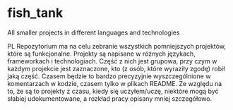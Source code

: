 # fish_tank
All smaller projects in different languages and technologies

PL
Repozytorium ma na celu zebranie wszystkich pomniejszych projektów, 
które są funkcjonalne. Projekty są napisane w różnych językach, frameworkach
i technologiach. Część z nich jest grupowa, przy czym w każdym projekcie jest zaznaczone,
kto (z osób, które wyraziły zgodę) robił jaką część. Czasem będzie to bardzo precyzyjnie 
wyszczególnione w komentarzach w kodzie, czasem tylko w plikach README. Ze względu na to,
że są to projekty z czasu, kiedy się uczyłem/uczę, niektóre mogą być słabiej udokumentowane, 
a rozkład pracy opisany mniej szczegółowo.
